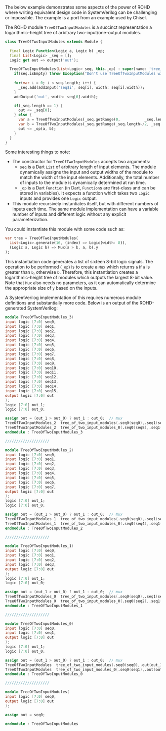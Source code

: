 
The below example demonstrates some aspects of the power of ROHD where writing equivalent design code in SystemVerilog can be challenging or impossible.  The example is a port from an example used by Chisel.

The ROHD module `TreeOfTwoInputModules` is a succinct representation a logarithmic-height tree of arbitrary two-input/one-output modules.

```dart
class TreeOfTwoInputModules extends Module {
  
  final Logic Function(Logic a, Logic b) _op;
  final List<Logic> _seq = [];
  Logic get out => output('out');

  TreeOfTwoInputModules(List<Logic> seq, this._op) : super(name: 'tree_of_two_input_modules') {
    if(seq.isEmpty) throw Exception("Don't use TreeOfTwoInputModules with an empty sequence");
    
    for(var i = 0; i < seq.length; i++) {
      _seq.add(addInput('seq$i', seq[i], width: seq[i].width));
    }
    addOutput('out', width: seq[0].width);

    if(_seq.length == 1) {
      out <= _seq[0];
    } else {
      var a = TreeOfTwoInputModules(_seq.getRange(0,           _seq.length~/2).toList(), _op).out;
      var b = TreeOfTwoInputModules(_seq.getRange(_seq.length~/2, _seq.length).toList(), _op).out;
      out <= _op(a, b);
    }
  }
}
```
Some interesting things to note:
- The constructor for `TreeOfTwoInputModules` accepts two arguments:
    - `seq` is a Dart `List` of arbitrary length of input elements.  The module dynamically assigns the input and output widths of the module to match the width of the input elements.  Additionally, the total number of inputs to the module is dynamically determined at run time.
    - `_op` is a Dart `Function` (in Dart, `Function`s are first-class and can be stored in variables).  It expects a function which takes two `Logic` inputs and provides one `Logic` output.
- This module recursively instantiates itself, but with different numbers of inputs each time.  The same module implementation can have a variable number of inputs and different logic without any explicit parameterization.

You could instantiate this module with some code such as:

```dart
var tree = TreeOfTwoInputModules(
  List<Logic>.generate(16, (index) => Logic(width: 8)),
  (Logic a, Logic b) => Mux(a > b, a, b).y
);
```

This instantiation code generates a list of sixteen 8-bit logic signals.  The operation to be performed (`_op`) is to create a `Mux` which returns `a` if `a` is greater than `b`, otherwise `b`.  Therefore, this instantiation creates a logarithmic-height tree of modules which outputs the largest 8-bit value.  Note that `Mux` also needs no parameters, as it can automatically determine the appropriate size of `y` based on the inputs.

A SystemVerilog implementation of this requires numerous module definitions and substantially more code.  Below is an output of the ROHD-generated SystemVerilog:

```verilog
module TreeOfTwoInputModules_3(
input logic [7:0] seq0,
input logic [7:0] seq1,
input logic [7:0] seq2,
input logic [7:0] seq3,
input logic [7:0] seq4,
input logic [7:0] seq5,
input logic [7:0] seq6,
input logic [7:0] seq7,
input logic [7:0] seq8,
input logic [7:0] seq9,
input logic [7:0] seq10,
input logic [7:0] seq11,
input logic [7:0] seq12,
input logic [7:0] seq13,
input logic [7:0] seq14,
input logic [7:0] seq15,
output logic [7:0] out
);
logic [7:0] out_1;
logic [7:0] out_0;

assign out = (out_1 > out_0) ? out_1 : out_0;  // mux
TreeOfTwoInputModules_2  tree_of_two_input_modules(.seq0(seq0),.seq1(seq1),.seq2(seq2),.seq3(seq3),.seq4(seq4),.seq5(seq5),.seq6(seq6),.seq7(seq7),.out(out_1));
TreeOfTwoInputModules_2  tree_of_two_input_modules_0(.seq0(seq8),.seq1(seq9),.seq2(seq10),.seq3(seq11),.seq4(seq12),.seq5(seq13),.seq6(seq14),.seq7(seq15),.out(out_0));
endmodule : TreeOfTwoInputModules_3

////////////////////

module TreeOfTwoInputModules_2(
input logic [7:0] seq0,
input logic [7:0] seq1,
input logic [7:0] seq2,
input logic [7:0] seq3,
input logic [7:0] seq4,
input logic [7:0] seq5,
input logic [7:0] seq6,
input logic [7:0] seq7,
output logic [7:0] out
);
logic [7:0] out_1;
logic [7:0] out_0;

assign out = (out_1 > out_0) ? out_1 : out_0;  // mux
TreeOfTwoInputModules_1  tree_of_two_input_modules(.seq0(seq0),.seq1(seq1),.seq2(seq2),.seq3(seq3),.out(out_1));
TreeOfTwoInputModules_1  tree_of_two_input_modules_0(.seq0(seq4),.seq1(seq5),.seq2(seq6),.seq3(seq7),.out(out_0));
endmodule : TreeOfTwoInputModules_2

////////////////////

module TreeOfTwoInputModules_1(
input logic [7:0] seq0,
input logic [7:0] seq1,
input logic [7:0] seq2,
input logic [7:0] seq3,
output logic [7:0] out
);
logic [7:0] out_1;
logic [7:0] out_0;

assign out = (out_1 > out_0) ? out_1 : out_0;  // mux
TreeOfTwoInputModules_0  tree_of_two_input_modules(.seq0(seq0),.seq1(seq1),.out(out_1));
TreeOfTwoInputModules_0  tree_of_two_input_modules_0(.seq0(seq2),.seq1(seq3),.out(out_0));
endmodule : TreeOfTwoInputModules_1

////////////////////

module TreeOfTwoInputModules_0(
input logic [7:0] seq0,
input logic [7:0] seq1,
output logic [7:0] out
);
logic [7:0] out_1;
logic [7:0] out_0;

assign out = (out_1 > out_0) ? out_1 : out_0;  // mux
TreeOfTwoInputModules  tree_of_two_input_modules(.seq0(seq0),.out(out_1));
TreeOfTwoInputModules  tree_of_two_input_modules_0(.seq0(seq1),.out(out_0));
endmodule : TreeOfTwoInputModules_0

////////////////////

module TreeOfTwoInputModules(
input logic [7:0] seq0,
output logic [7:0] out
);

assign out = seq0;

endmodule : TreeOfTwoInputModules
```